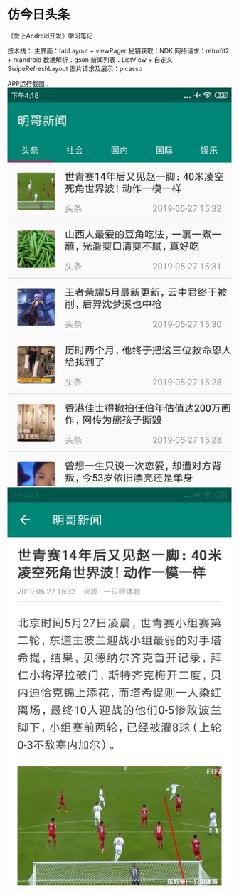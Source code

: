 # 仿今日头条
《爱上Android开发》学习笔记

技术栈：
主界面：tabLayout + viewPager
秘钥获取：NDK
网络请求：retrofit2 + rxandroid
数据解析：gson
新闻列表：ListView + 自定义SwipeRefreshLayout
图片请求及展示：picasso

APP运行截图：
![news-list-logo](https://github.com/qidashi/XiongNews/blob/master/picture/news_list.png)
![news-detail-logo](https://github.com/qidashi/XiongNews/blob/master/picture/detail.png)